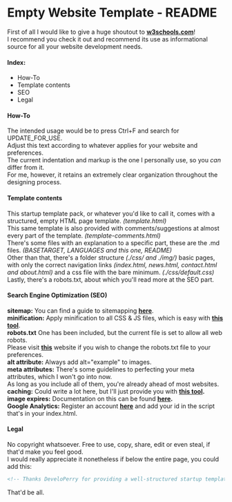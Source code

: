 # Empty Website Template - README
First of all I would like to give a huge shoutout to **[w3schools.com](https://www.w3schools.com/)**!\
I recommend you check it out and recommend its use as informational source for all your website development needs.

#### Index:
-	How-To
-	Template contents
-	SEO
-	Legal

#### How-To
The intended usage would be to press Ctrl+F and search for UPDATE_FOR_USE.\
Adjust this text according to whatever applies for your website and preferences.\
The current indentation and markup is the one I personally use, so you *can* differ from it.\
For me, however, it retains an extremely clear organization throughout the designing process.

#### Template contents
This startup template pack, or whatever you'd like to call it, comes with a structured, empty HTML page template. *(template.html)*\
This same template is also provided with comments/suggestions at almost every part of the template. *(template-comments.html)*\
There's some files with an explanation to a specific part, these are the .md files. *(BASETARGET, LANGUAGES and this one, README)*\
Other than that, there's a folder structure *(./css/ and ./img/)* basic pages, with only the correct navigation links *(index.html, news.html, contact.html and about.html)* and a css file with the bare minimum. *(./css/default.css)*\
Lastly, there's a robots.txt, about which you'll read more at the SEO part.

#### Search Engine Optimization (SEO)
**sitemap:** You can find a guide to sitemapping **[here](https://support.google.com/webmasters/answer/183668)**.\
**minification:** Apply minification to all CSS & JS files, which is easy with **[this tool](https://www.minifier.org/)**.\
**robots.txt** One has been included, but the current file is set to allow all web robots.\
Please visit **[this](http://www.robotstxt.org/robotstxt.html)** website if you wish to change the robots.txt file to your preferences.\
**alt attribute:** Always add alt="example" to images.\
**meta attributes:** There's some guidelines to perfecting your meta attributes, which I won't go into now.\
As long as you include all of them, you're already ahead of most websites.\
**caching:** Could write a lot here, but I'll just provide you with **[this tool](https://sourceforge.net/projects/quickcache/).**\
**image expires:** Documentation on this can be found **[here](http://jeremy.zawodny.com/blog/archives/009272.html).**\
**Google Analytics:** Register an account **[here](https://analytics.google.com/analytics/web/)** and add your id in the script that's in your index.html.

#### Legal
No copyright whatsoever. Free to use, copy, share, edit or even steal, if that'd make you feel good.\
I would really appreciate it nonetheless if below the entire page, you could add this:
```html
<!-- Thanks DeveloPerry for providing a well-structured startup template. -->
```
That'd be all.
